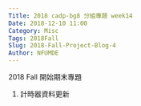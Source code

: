 ```yaml
---
Title: 2018 cadp-bg8 分組專題 week14
Date: 2018-12-10 11:00
Category: Misc
Tags: 2018Fall
Slug: 2018-Fall-Project-Blog-4
Author: NFUMDE
---
```


2018 Fall 開始期末專題

<!-- PELICAN_END_SUMMARY -->

1. 計時器資料更新

